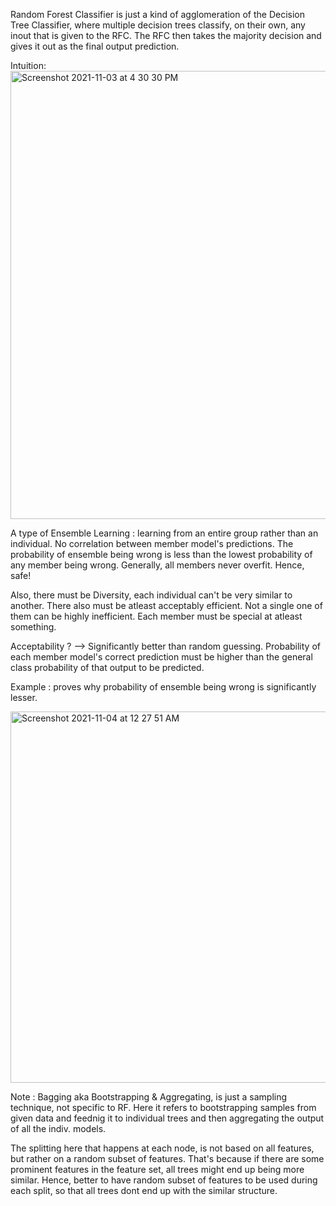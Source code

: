 Random Forest Classifier is just a kind of agglomeration of the Decision Tree Classifier, where multiple decision trees classify, on their own, any inout that is given to the RFC. The RFC then takes the majority decision and gives it out as the final output prediction. 

Intuition:  
<img width="717" alt="Screenshot 2021-11-03 at 4 30 30 PM" src="https://user-images.githubusercontent.com/61674750/140048950-5b0baac3-0e77-4a0e-b9b6-28bf6a3169c5.png">

A type of Ensemble Learning : learning from an entire group rather than an individual. No correlation between member model's predictions. The probability of ensemble being wrong is less than the lowest probability of any member being wrong. Generally, all members never overfit. Hence, safe!

Also, there must be Diversity, each individual can't be very similar to another. 
There also must be atleast acceptably efficient. Not a single one of them can be highly inefficient. Each member must be special at atleast something.

Acceptability ? --> Significantly better than random guessing. Probability of each member model's correct prediction must be higher than the general class probability of that output to be predicted.

Example : proves why probability of ensemble being wrong is significantly lesser.

<img width="594" alt="Screenshot 2021-11-04 at 12 27 51 AM" src="https://user-images.githubusercontent.com/61674750/140175080-b23d552a-f6f0-426a-8e4a-7f8426e93648.png">


Note : 
  Bagging aka Bootstrapping & Aggregating, is just a sampling technique, not specific to RF. Here it refers to bootstrapping samples from given data and feednig it to individual trees and then aggregating the output of all the indiv. models.

  The splitting here that happens at each node, is not based on all features, but rather on a random subset of features. That's because if there are some prominent features in the feature set, all trees might end up being more similar. Hence, better to have random subset of features to be used during each split, so that all trees dont end up with the similar structure.
